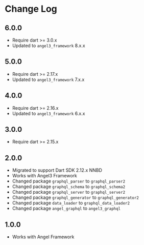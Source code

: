 # Change Log

## 6.0.0

* Require dart >= 3.0.x
* Updated to `angel3_framework` 8.x.x

## 5.0.0

* Require dart >= 2.17.x
* Updated to `angel3_framework` 7.x.x
  
## 4.0.0

* Require dart >= 2.16.x
* Updated to `angel3_framework` 6.x.x

## 3.0.0

* Require dart >= 2.15.x

## 2.0.0

* Migrated to support Dart SDK 2.12.x NNBD
* Works with Angel3 Framework
* Changed package `graphql_parser` to `graphql_parser2`
* Changed package `graphql_schema` to `graphql_schema2`
* Changed package `graphql_server` to `graphql_server2`
* Changed package `graphql_generator` to `graphql_generator2`
* Changed package `data_loader` to `graphql_data_loader2`
* Changed package `angel_graphql` to `angel3_graphql`

## 1.0.0

* Works with Angel Framework
